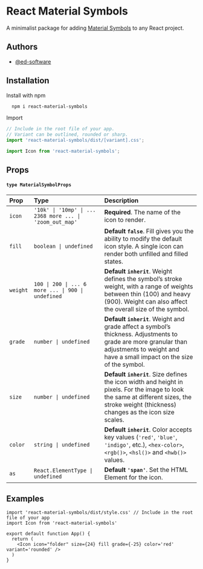 # React Material Symbols

A minimalist package for adding [Material Symbols](https://fonts.google.com/icons?icon.set=Material+Symbols) to any React project.

## Authors

- [@ed-software](https://www.github.com/ed-software)

## Installation

Install with npm

```bash
  npm i react-material-symbols
```

Import

```typescript
// Include in the root file of your app.
// Variant can be outlined, rounded or sharp.
import 'react-material-symbols/dist/[variant].css';

import Icon from 'react-material-symbols';
```

## Props

#### `type MaterialSymbolProps`

| Prop     | Type                                                     | Description                                                                                                                                                                                |
| :------- | :------------------------------------------------------- | :----------------------------------------------------------------------------------------------------------------------------------------------------------------------------------------- |
| `icon`   | `'10k' \| '10mp' \| ... 2368 more ... \| 'zoom_out_map'` | **Required**. The name of the icon to render.                                                                                                                                              |
| `fill`   | `boolean \| undefined`                                   | **Default `false`**. Fill gives you the ability to modify the default icon style. A single icon can render both unfilled and filled states.                                                |
| `weight` | `100 \| 200 \| ... 6 more ... \| 900 \| undefined`       | **Default `inherit`**. Weight defines the symbol’s stroke weight, with a range of weights between thin (100) and heavy (900). Weight can also affect the overall size of the symbol.       |
| `grade`  | `number \| undefined`                                    | **Default `inherit`**. Weight and grade affect a symbol’s thickness. Adjustments to grade are more granular than adjustments to weight and have a small impact on the size of the symbol.  |
| `size`   | `number \| undefined`                                    | **Default `inherit`**. Size defines the icon width and height in pixels. For the image to look the same at different sizes, the stroke weight (thickness) changes as the icon size scales. |
| `color`  | `string \| undefined`                                    | **Default `inherit`**. Color accepts key values (`'red'`, `'blue'`, `'indigo'`, etc.), `<hex-color>`, `<rgb()>`, `<hsl()>` and `<hwb()>` values.                                           |
| `as`     | `React.ElementType \| undefined`                         | **Default `'span'`**. Set the HTML Element for the icon.                                                                                                                                   |

## Examples

```TSX
import 'react-material-symbols/dist/style.css' // Include in the root file of your app
import Icon from 'react-material-symbols'

export default function App() {
  return (
    <Icon icon="folder" size={24} fill grade={-25} color='red' variant='rounded' />
  )
}

```
